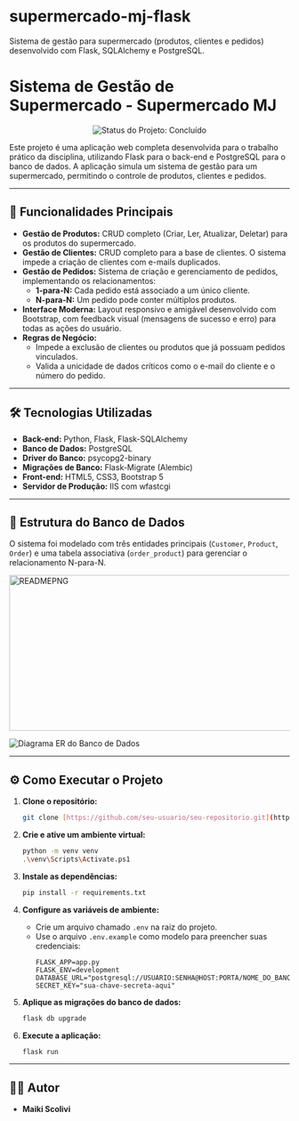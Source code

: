# supermercado-mj-flask
Sistema de gestão para supermercado (produtos, clientes e pedidos) desenvolvido com Flask, SQLAlchemy e PostgreSQL.


# Sistema de Gestão de Supermercado - Supermercado MJ

<p align="center">
  <img src="https://img.shields.io/badge/status-concluído-green.svg" alt="Status do Projeto: Concluído">
</p>

Este projeto é uma aplicação web completa desenvolvida para o trabalho prático da disciplina, utilizando Flask para o back-end e PostgreSQL para o banco de dados. A aplicação simula um sistema de gestão para um supermercado, permitindo o controle de produtos, clientes e pedidos.

---

## 🚀 Funcionalidades Principais

* **Gestão de Produtos:** CRUD completo (Criar, Ler, Atualizar, Deletar) para os produtos do supermercado.
* **Gestão de Clientes:** CRUD completo para a base de clientes. O sistema impede a criação de clientes com e-mails duplicados.
* **Gestão de Pedidos:** Sistema de criação e gerenciamento de pedidos, implementando os relacionamentos:
    * **1-para-N:** Cada pedido está associado a um único cliente.
    * **N-para-N:** Um pedido pode conter múltiplos produtos.
* **Interface Moderna:** Layout responsivo e amigável desenvolvido com Bootstrap, com feedback visual (mensagens de sucesso e erro) para todas as ações do usuário.
* **Regras de Negócio:**
    * Impede a exclusão de clientes ou produtos que já possuam pedidos vinculados.
    * Valida a unicidade de dados críticos como o e-mail do cliente e o número do pedido.

---

## 🛠️ Tecnologias Utilizadas

* **Back-end:** Python, Flask, Flask-SQLAlchemy
* **Banco de Dados:** PostgreSQL
* **Driver do Banco:** psycopg2-binary
* **Migrações de Banco:** Flask-Migrate (Alembic)
* **Front-end:** HTML5, CSS3, Bootstrap 5
* **Servidor de Produção:** IIS com wfastcgi

---

## 📂 Estrutura do Banco de Dados

O sistema foi modelado com três entidades principais (`Customer`, `Product`, `Order`) e uma tabela associativa (`order_product`) para gerenciar o relacionamento N-para-N.


<img width="1250" height="280" alt="READMEPNG" src="https://github.com/user-attachments/assets/9bd53a50-8e04-4973-96a2-883c176c7919" />

![Diagrama ER do Banco de Dados](nome_da_sua_imagem.png)

---

## ⚙️ Como Executar o Projeto

1.  **Clone o repositório:**
    ```bash
    git clone [https://github.com/seu-usuario/seu-repositorio.git](https://github.com/seu-usuario/seu-repositorio.git)
    ```

2.  **Crie e ative um ambiente virtual:**
    ```bash
    python -m venv venv
    .\venv\Scripts\Activate.ps1
    ```

3.  **Instale as dependências:**
    ```bash
    pip install -r requirements.txt
    ```

4.  **Configure as variáveis de ambiente:**
    * Crie um arquivo chamado `.env` na raiz do projeto.
    * Use o arquivo `.env.example` como modelo para preencher suas credenciais:
        ```env
        FLASK_APP=app.py
        FLASK_ENV=development
        DATABASE_URL="postgresql://USUARIO:SENHA@HOST:PORTA/NOME_DO_BANCO"
        SECRET_KEY="sua-chave-secreta-aqui"
        ```

5.  **Aplique as migrações do banco de dados:**
    ```bash
    flask db upgrade
    ```

6.  **Execute a aplicação:**
    ```bash
    flask run
    ```

---

## 👨‍💻 Autor

* **Maiki Scolivi**
